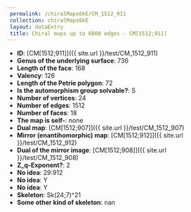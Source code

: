 ```yaml
--- 
 permalink: /chiralMaps6kE/CM_1512_911 
 collection: chiralMaps6kE
 layout: dataEntry
 title: Chiral maps up to 6000 edges - CM[1512;911]
---
```


- **ID**: [CM[1512;911]]({{ site.url }}/test/CM_1512_911)
- **Genus of the underlying surface**: 736
- **Length of the face**: 168
- **Valency**: 126
- **Length of the Petrie polygon**: 72
- **Is the automorphism group solvable?**: S
- **Number of vertices**: 24
- **Number of edges**: 1512
- **Number of faces**: 18
- **The map is self-**: none
- **Dual map**: [CM[1512;907]]({{ site.url }}/test/CM_1512_907)
- **Mirror (enantihomorphic) map**: [CM[1512;912]]({{ site.url }}/test/CM_1512_912)
- **Dual of the mirror image**: [CM[1512;908]]({{ site.url }}/test/CM_1512_908)
- **Z_q-Exponent?**: 2
- **No idea**:  29:912
- **No idea**: Y
- **No idea**: Y
- **Skeleton**: Sk(24;7)^21
- **Some other kind of skeleton**: nan
